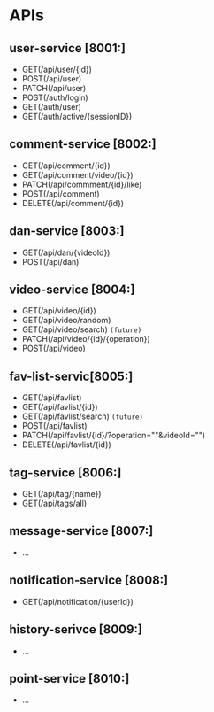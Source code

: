 # APIs
## user-service [8001:]
- GET(/api/user/{id})
- POST(/api/user)
- PATCH(/api/user)
- POST(/auth/login)
- GET(/auth/user)
- GET(/auth/active/{sessionID})
## comment-service [8002:]
- GET(/api/comment/{id})
- GET(/api/comment/video/{id})
- PATCH(/api/commment/{id}/like)
- POST(/api/comment)
- DELETE(/api/comment/{id})
## dan-service [8003:]
- GET(/api/dan/{videoId})
- POST(/api/dan)
## video-service [8004:]
- GET(/api/video/{id})
- GET(/api/video/random)
- GET(/api/video/search) `(future)`
- PATCH(/api/video/{id}/{operation})
- POST(/api/video)
## fav-list-servic[8005:]
- GET(/api/favlist)
- GET(/api/favlist/{id})
- GET(/api/favlist/search) `(future)`
- POST(/api/favlist) 
- PATCH(/api/favlist/{id}/?operation=""&videoId="")
- DELETE(/api/favlist/{id})
## tag-service [8006:]
- GET(/api/tag/{name})
- GET(/api/tags/all)
## message-service [8007:]
- ...
## notification-service [8008:]
- GET(/api/notification/{userId})
## history-serivce [8009:]
- ...
## point-service [8010:]
- ...